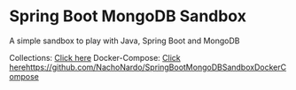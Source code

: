 # Spring Boot MongoDB Sandbox
A simple sandbox to play with Java, Spring Boot and MongoDB

Collections: [Click here](https://github.com/NachoNardo/SpringBootMongoDBSandboxCollections)
Docker-Compose: [Click here](https://github.com/NachoNardo/SpringBootMongoDBSandboxDockerCompose)https://github.com/NachoNardo/SpringBootMongoDBSandboxDockerCompose

